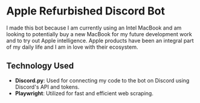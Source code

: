 # Apple Refurbished Discord Bot

I made this bot because I am currently using an Intel MacBook and am looking to potentially buy a new MacBook for my future development work and to try out Apple intelligence. Apple products have been an integral part of my daily life and I am in love with their ecosystem.

## Technology Used

- **Discord.py**: Used for connecting my code to the bot on Discord using Discord's API and tokens.
- **Playwright**: Utilized for fast and efficient web scraping.